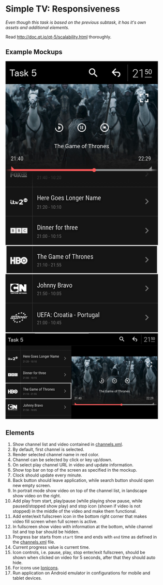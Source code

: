 # Simple TV: Responsiveness

*Even though this task is based on the previous subtask, it has it's own assets and additional elements.*

Read http://doc.qt.io/qt-5/scalability.html thoroughly.

## Example Mockups

![portrait](mockup-1.jpg)
![landscape](mockup-2.jpg)

## Elements

1. Show channel list and video contained in [channels.xml](channels.xml).
2. By default, first channel is selected.
3. Render selected channel name in red color.
4. Channel can be selected by click or key up/down.
5. On select play channel URL in video and update information.
6. Show top bar on top of the screen as specified in the mockup.
7. Clock should update every minute.
8. Back button should leave application, while search button should open new empty screen.
9. In portrait mode show video on top of the channel list, in landscape show video on the right.
10. Add play from start, play/pause (while playing show pause, while paused/stopped show play) and stop icon (shown if video is not stopped) in the middle of the video and make them functional.
11. Add enter/exit fullscreen icon in the bottom right corner that makes video fill screen when full screen is active.
12. In fullscreen show video with information at the bottom, while channel list and top bar should be hidden.
13. Progress bar starts from `start` time and ends with `end` time as defined in the [channels.xml](channels.xml) file.
14. Current progress value is current time.
15. Icon controls, i.e. pause, play, stop enter/exit fullscreen, should be shown when clicked on video for 5 seconds, after that they should auto hide.
16. For icons use [Ionicons](https://github.com/driftyco/ionicons).
17. Run application on Android emulator in configurations for mobile and tablet devices.
